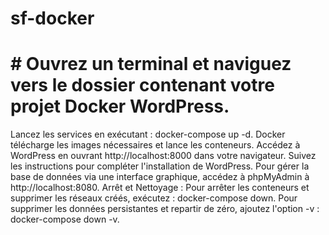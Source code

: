 # sf-docker
# # Ouvrez un terminal et naviguez vers le dossier contenant votre projet Docker WordPress.
Lancez les services en exécutant : docker-compose up -d. Docker télécharge les images nécessaires et lance les conteneurs.
Accédez à WordPress en ouvrant http://localhost:8000 dans votre navigateur. Suivez les instructions pour compléter l'installation de WordPress.
Pour gérer la base de données via une interface graphique, accédez à phpMyAdmin à http://localhost:8080.
Arrêt et Nettoyage :
Pour arrêter les conteneurs et supprimer les réseaux créés, exécutez : docker-compose down.
Pour supprimer les données persistantes et repartir de zéro, ajoutez l'option -v : docker-compose down -v.
